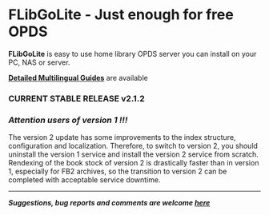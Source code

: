 FLibGoLite - Just enough for free OPDS 
===

__FLibGoLite__ is easy to use home library OPDS server you can install on your PC, NAS or server.  

__[Detailed Multilingual Guides](https://vinser.github.io/flibgolite-docs/)__ are available  
### CURRENT STABLE RELEASE v2.1.2

### *Attention users of version 1 !!!*   
The version 2 update has some improvements to the index structure, configuration and localization. Therefore, to switch to version 2, you should uninstall the version 1 service and install the version 2 service from scratch. Rendexing of the book stock of version 2 is drastically faster than in version 1, especially for FB2 archives, so the transition to version 2 can be completed with acceptable service downtime.

---
___*Suggestions, bug reports and comments are welcome [here](https://github.com/vinser/flibgolite/issues)*___

   

